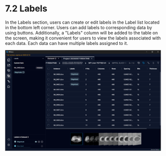 # 7.2 Labels

In the Labels section, users can create or edit labels in the Label list located in the bottom left corner. Users can add labels to corresponding data by using buttons. Additionally, a "Labels" column will be added to the table on the screen, making it convenient for users to view the labels associated with each data. Each data can have multiple labels assigned to it.

![Image_31](../../images/image_31.png)

